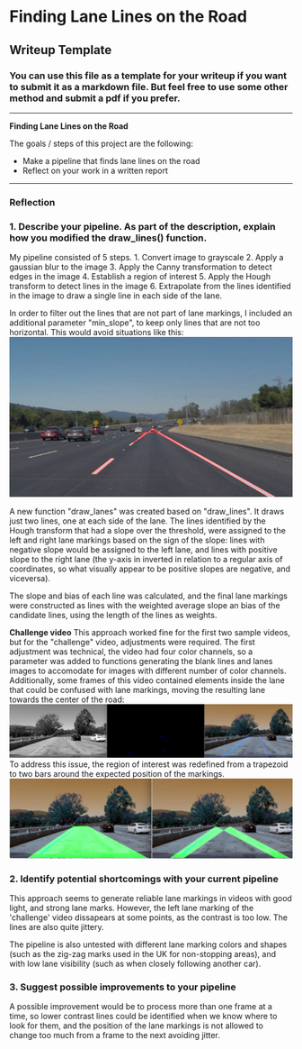 # **Finding Lane Lines on the Road** 

## Writeup Template

### You can use this file as a template for your writeup if you want to submit it as a markdown file. But feel free to use some other method and submit a pdf if you prefer.

---

**Finding Lane Lines on the Road**

The goals / steps of this project are the following:
* Make a pipeline that finds lane lines on the road
* Reflect on your work in a written report


[//]: # (Image References)

[image_low_slope]: ./examples/low_slope_example.jpg "Low slope lines"
[image_center]: ./examples/lines_in_center.png "Confounding lines inside the lane"
[image_center_regions]: ./examples/lines_in_center_regions.png "Before and after region of intrest"

---

### Reflection

### 1. Describe your pipeline. As part of the description, explain how you modified the draw_lines() function.

My pipeline consisted of 5 steps. 
    1. Convert image to grayscale
    2. Apply a gaussian blur to the image
    3. Apply the Canny transformation to detect edges in the image
    4. Establish a region of interest 
    5. Apply the Hough transform to detect lines in the image
    6. Extrapolate from the lines identified in the image to draw a single line in each side of the lane.

In order to filter out the lines that are not part of lane markings, I included an additional parameter "min_slope", to keep only lines that are not too horizontal. This would avoid situations like this: 
![alt text][image_low_slope]

A new function "draw_lanes" was created based on "draw_lines". It draws just two lines, one at each side of the lane. The lines identified by the Hough transform that had a slope over the threshold, were assigned to the left and right lane markings based on the sign of the slope: lines with negative slope would be assigned to the left lane, and lines with positive slope to the right lane (the y-axis in inverted in relation to a regular axis of coordinates, so what visually appear to be positive slopes are negative, and viceversa).

The slope and bias of each line was calculated, and the final lane markings were constructed as lines with the weighted average slope an bias of the candidate lines, using the length of the lines as weights.

**Challenge video**
This approach worked fine for the first two sample videos, but for the "challenge" video, adjustments were required. The first adjustment was technical, the video had four color channels, so a parameter was added to functions generating the blank lines and lanes images to accomodate for images with different number of color channels. 
Additionally, some frames of this video contained elements inside the lane that could be confused with lane markings, moving the resulting lane towards the center of the road: 
![alt text][image_center]
To address this issue, the region of interest was redefined from a trapezoid to two bars around the expected position of the markings.
![alt text][image_center_regions]




### 2. Identify potential shortcomings with your current pipeline


This approach seems to generate reliable lane markings in videos with good light, and strong lane marks. However, the left lane marking of the 'challenge' video dissapears at some points, as the contrast is too low. The lines are also quite jittery. 

The pipeline is also untested with different lane marking colors and shapes (such as the zig-zag marks used in the UK for non-stopping areas), and with low lane visibility (such as when closely following another car). 


### 3. Suggest possible improvements to your pipeline

A possible improvement would be  to process more than one frame at a time, so lower contrast lines could be identified when we know where to look for them, and the position of the lane markings is not allowed to change too much from a frame to the next avoiding jitter.
